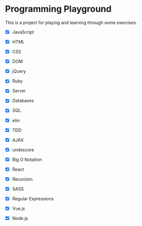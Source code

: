 # Programming Playground

This is a project for playing and learning through some exercises.

- [x] JavaScript
- [x] HTML
- [x] CSS
- [x] DOM
- [x] jQuery
- [x] Ruby
- [x] Server
- [x] Databases
- [x] SQL
- [x] elm
- [x] TDD
- [x] AJAX
- [x] undescore
- [x] Big O Notation
- [x] React
- [x] Recursion
- [x] SASS
- [x] Regular Expressions
- [x] Vue.js
- [x] Node.js


